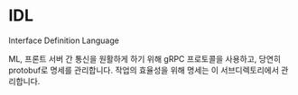 # IDL
Interface Definition Language

ML, 프론트 서버 간 통신을 원활하게 하기 위해 gRPC 프로토콜을 사용하고, 당연히 protobuf로 명세를 관리합니다. 작업의 효율성을 위해 명세는 이 서브디렉토리에서 관리합니다.